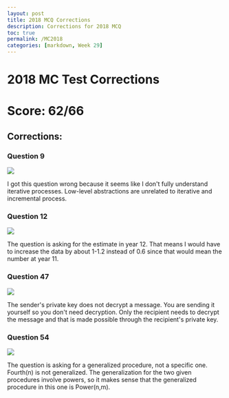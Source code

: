 ```yaml
---
layout: post
title: 2018 MCQ Corrections
description: Corrections for 2018 MCQ
toc: true
permalink: /MC2018
categories: [markdown, Week 29]
---
```


# 2018 MC Test Corrections
# Score: 62/66

## Corrections:

### Question 9
![]({{site.baseurl}}/images/20189.png)

I got this question wrong because it seems like I don't fully understand iterative processes. Low-level abstractions are unrelated to iterative and incremental process.

### Question 12
![]({{site.baseurl}}/images/201812.png)

The question is asking for the estimate in year 12. That means I would have to increase the data by about 1-1.2 instead of 0.6 since that would mean the number at year 11.

### Question 47
![]({{site.baseurl}}/images/201847.png)

The sender's private key does not decrypt a message. You are sending it yourself so you don't need decryption. Only the recipient needs to decrypt the message and that is made possible through the recipient's private key.

### Question 54
![]({{site.baseurl}}/images/201854.png)

The question is asking for a generalized procedure, not a specific one. Fourth(n) is not generalized. The generalization for the two given procedures involve powers, so it makes sense that the generalized procedure in this one is Power(n,m).